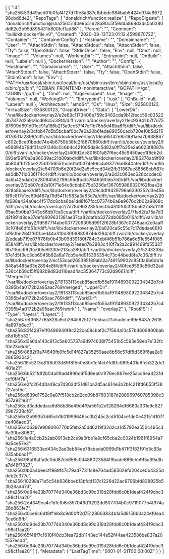 [
{
"Id": "sha256:53d49acd01b0faf4127d7ffe8a387cfbbbde984bab5424c974c867296cbd6de2",
"RepoTags": [
"donaldrich/function:realize"
],
"RepoDigests": [
"donaldrich/function@sha256:5140e9b51628a90c5f59d4a868d3dc0a0280dd62e3b95d895431b800fcf1ad86"
],
"Parent": "",
"Comment": "buildkit.dockerfile.v0",
"Created": "2020-08-13T23:01:12.459967072Z",
"Container": "",
"ContainerConfig": {
"Hostname": "",
"Domainname": "",
"User": "",
"AttachStdin": false,
"AttachStdout": false,
"AttachStderr": false,
"Tty": false,
"OpenStdin": false,
"StdinOnce": false,
"Env": null,
"Cmd": null,
"Image": "",
"Volumes": null,
"WorkingDir": "",
"Entrypoint": null,
"OnBuild": null,
"Labels": null
},
"DockerVersion": "",
"Author": "",
"Config": {
"Hostname": "",
"Domainname": "",
"User": "",
"AttachStdin": false,
"AttachStdout": false,
"AttachStderr": false,
"Tty": false,
"OpenStdin": false,
"StdinOnce": false,
"Env": [
"PATH=/usr/local/sbin:/usr/local/bin:/usr/sbin:/usr/bin:/sbin:/bin:/usr/local/go/bin:/go/bin",
"DEBIAN_FRONTEND=noninteractive",
"GOPATH=/go",
"GOBIN=/go/bin"
],
"Cmd": null,
"ArgsEscaped": true,
"Image": "",
"Volumes": null,
"WorkingDir": "",
"Entrypoint": [
"tusk"
],
"OnBuild": null,
"Labels": null
},
"Architecture": "amd64",
"Os": "linux",
"Size": 935800123,
"VirtualSize": 935800123,
"GraphDriver": {
"Data": {
"LowerDir": "/var/lib/docker/overlay2/e2e69c1173406e759c3482cda9b12fecc59c835223b7872d2a9c6cd68c5c39f4/diff:/var/lib/docker/overlay2/1ec93942b7f7d7587609d691d01cc91a186b2f3a9ec57f47ef1b76b8d48ba6f5/diff:/var/lib/docker/overlay2/0cfbb47d5b5bcbaf0bc7e0a20b6fede89056cacb720e10b5d21581765f1a2898/diff:/var/lib/docker/overlay2/1dea95142e851981aea7b938867c802c8ce91bbdd74e4b6759b38fc2f8670860/diff:/var/lib/docker/overlay2/fe56894b79df31ac91346c0c6b4c421005da9c5d82a0ff7b25e2a6623f8087a0/diff:/var/lib/docker/overlay2/40fd2dc80f601a87f6ec45c9450aec1f8eb2d693ef99f0a3a36039ac21d80abd/diff:/var/lib/docker/overlay2/86276ab9f694b804f6f25be225b1256551bcb61a10374e96c4a63726a6840afe/diff:/var/lib/docker/overlay2/e54709b6d20f24d2a5c5ccd34d2fb31867ae88568eb567ead0db711d036f74c4/diff:/var/lib/docker/overlay2/a2d3c063ec626cccdec84a5b42bdab2d28084562799c95dfba1c7646590eb7e0/diff:/var/lib/docker/overlay2/2b807dd2a10f71e54c8cbbb075e3256ef367059886320f62fbaa3dd28a8baae3/diff:/var/lib/docker/overlay2/c9cddf9429796a6330252d3e45b5f6c8f7e1cc69d487a79d5411c983a3a63d7a/diff:/var/lib/docker/overlay2/20fd688a424a0ec4f517dc8cba6be1dd8f67fcc07374b6a6e9676c2b02a9868c/diff:/var/lib/docker/overlay2/7d78d963285fdec0b4310f053f8b5627a8c111965ae5b0ba7043e56db7ca0cea/diff:/var/lib/docker/overlay2/7fad2fa75a7d3d2f891d8ce37defd609631381ae37ca82dafbb3272db085b016/diff:/var/lib/docker/overlay2/fd5877f4abe0077209305d9912f628b1367c0248aab2c0aaff3c101fe6dfd51d/diff:/var/lib/docker/overlay2/0a820ca6c55c7c17dedae6610b950be2841f601aed44a310d30068808746d264/diff:/var/lib/docker/overlay2/edeab719e07ff78fb0b43b09d39180f784c3ebf46b51b786a6d51e554f085858/diff:/var/lib/docker/overlay2/1eeed7b3903c410f7a2a2c891469fd553279b7f8dc9926c005e9230e213ca280/diff:/var/lib/docker/overlay2/52d3338a57e1d5f3ec3cb6945b82a6a17cb5e4d915395354c73c44bed8fa7c36/diff:/var/lib/docker/overlay2/ec153cad265395f89ab12a749159902c85f3a6b6db1a848a5485a63e2894e8f4/diff:/var/lib/docker/overlay2/40fce8599c86d32ad536c4b58c15ff682b9d83d116ead4ac35364773c92d9661/diff",
"MergedDir": "/var/lib/docker/overlay2/19133f13cab85aedfb55a19114893092234342b7c40395b4a0172b2a95aac769/merged",
"UpperDir": "/var/lib/docker/overlay2/19133f13cab85aedfb55a19114893092234342b7c40395b4a0172b2a95aac769/diff",
"WorkDir": "/var/lib/docker/overlay2/19133f13cab85aedfb55a19114893092234342b7c40395b4a0172b2a95aac769/work"
},
"Name": "overlay2"
},
"RootFS": {
"Type": "layers",
"Layers": [
"sha256:7ef3687765828a9cb2645925f27febbac21a5adece69e8437c26184a897b6ec7",
"sha256:83f4287e1f0496940f8c222ca09cbaf2c7f564a10c57b4609800babe8d1b5b32",
"sha256:d3a6da143c913c5e605737a9d974638f75451b5c593e58eb7e132fcf0e23c6db",
"sha256:8682f9a74649fb9fc5d14f827a35259aae8b58c57df8d369f6aa2e92865930c2",
"sha256:18c52f3e81f8d03d89f8f550e80c1cf4cb1fd81c08f5401e6feb322dc1401e21",
"sha256:6b521fdf2b04a09ad4890ddf5d6ea0c1f76ec867ee25acc6ea4231dccf0f4f7a",
"sha256:e2fc264d0a49ca7d302df21d81ba2d5ac614e3b2b1c211fd6655ff38727a5f5c",
"sha256:d639d1752c9a07f518cb2d2cc09b87603187d280969760785398c3957a921e31",
"sha256:cd3cddedacdfd8db36e49d4f9a561b2df28264df6683a331e9c62729b7239cf6",
"sha256:d2b99353d65cb1b01999646cc3b245c2cd5104ce1de0e42151d107fce406aed3",
"sha256:c06397e908006770b5feb2a5dd6219f32d2ca1d5792ea550c495c38a30bc8080",
"sha256:1e4a0cb2b2ab0913eb2ce9a3fbb1e8cf65cba2c0024b1961f6954a79a54e57e3",
"sha256:6316833ed434c2ad3eb84ee78abada0999d1b47ff3f83f91d5c93a035abbad1f",
"sha256:98af6affa0c0dd87cb658c0d486023584f9bade686ebb9f5a39a3ba7d48f7827",
"sha256:0b0a4beecf1989f47c79ad7731fc8e764ad58502efd204ce0b4325ddeb2c377c",
"sha256:10298a71e5c54b936bbeb13bfdd137c1226d22ac6796bfd838935b53b26ad47d",
"sha256:0d94e23b70774d340e36bd3c99c319d28fdd6c0b1deaf424f9cbc3c98cf1aa20",
"sha256:2d4349ea4c1dfcfb6c857049d1f292dd807704b0c9719077b4f974a26d863fe7",
"sha256:d0ce6c6d18ff1eb8c9d00ff2d75128663834b1a5d6150b0a24ef0ea43ce6d6fb",
"sha256:0d94e23b70774d340e36bd3c99c319d28fdd6c0b1deaf424f9cbc3c98cf1aa20",
"sha256:65f48f7c1010f40cb3fea72db1143ec144a52f44ae423586be837a20f557ecd4",
"sha256:0d94e23b70774d340e36bd3c99c319d28fdd6c0b1deaf424f9cbc3c98cf1aa20"
]
},
"Metadata": {
"LastTagTime": "0001-01-01T00:00:00Z"
}
}
]
